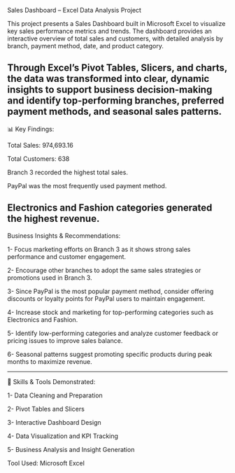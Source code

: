 Sales Dashboard – Excel Data Analysis Project

This project presents a Sales Dashboard built in Microsoft Excel to visualize key sales performance metrics and trends.
The dashboard provides an interactive overview of total sales and customers, with detailed analysis by branch, payment method, date, and product category.

Through Excel’s Pivot Tables, Slicers, and charts, the data was transformed into clear, dynamic insights to support business decision-making and identify top-performing branches, preferred payment methods, and seasonal sales patterns.
------------------------------------------------------------------------------------------------------
📊 Key Findings:

Total Sales: 974,693.16

Total Customers: 638

Branch 3 recorded the highest total sales.

PayPal was the most frequently used payment method.

Electronics and Fashion categories generated the highest revenue.
----------------------------------------------------------------------------------------------------------
Business Insights & Recommendations:

1- Focus marketing efforts on Branch 3 as it shows strong sales performance and customer engagement.

2- Encourage other branches to adopt the same sales strategies or promotions used in Branch 3.

3- Since PayPal is the most popular payment method, consider offering discounts or loyalty points for PayPal users to maintain engagement.

4- Increase stock and marketing for top-performing categories such as Electronics and Fashion.

5- Identify low-performing categories and analyze customer feedback or pricing issues to improve sales balance.

6- Seasonal patterns suggest promoting specific products during peak months to maximize revenue.

-------------------------------------------------------------------------------------------------------------
🧠 Skills & Tools Demonstrated:

1- Data Cleaning and Preparation

2- Pivot Tables and Slicers

3- Interactive Dashboard Design

4- Data Visualization and KPI Tracking

5- Business Analysis and Insight Generation

Tool Used: Microsoft Excel




